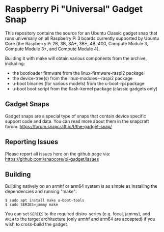 # Raspberry Pi "Universal" Gadget Snap

This repository contains the source for an Ubuntu Classic gadget snap that runs
universally on all Raspberry Pi 3 boards currently supported by Ubuntu Core
(the Raspberry Pi 2B, 3B, 3A+, 3B+, 4B, 400, Compute Module 3, Compute Module
3+, and Compute Module 4).

Building it with make will obtain various components from the archive,
including:

* the bootloader firmware from the linux-firmware-raspi2 package
* the device-tree(s) from the linux-modules-<ver>-raspi2 package
* u-boot binaries (for various models) from the u-boot-rpi package
* u-boot boot script from the flash-kernel package (classic gadgets only)

## Gadget Snaps

Gadget snaps are a special type of snaps that contain device specific support
code and data. You can read more about them in the snapcraft forum:
https://forum.snapcraft.io/t/the-gadget-snap/


## Reporting Issues

Please report all issues here on the github page via:
https://github.com/snapcore/pi-gadget/issues


## Building

Building natively on an armhf or arm64 system is as simple as installing the
dependencies and running "make":

```console
$ sudo apt install make u-boot-tools
$ sudo SERIES=jammy make
```

You can set `SERIES` to the required distro-series (e.g. focal, jammy), and
`ARCH` to the target architecture (only armhf and arm64 are accepted) if you
wish to cross-build the gadget.
